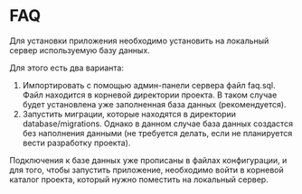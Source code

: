 # FAQ

Для установки приложения необходимо установить на локальный сервер используемую базу данных. 

Для этого есть два варианта:
1. Импортировать с помощью админ-панели сервера файл faq.sql. Файл находится в корневой директории проекта. В таком случае будет 
установлена уже заполненная база данных (рекомендуется).
2. Запустить миграции, которые находятся в директории database/migrations. Однако в данном случае база данных создастся без наполнения 
данными (не требуется делать, если не планируется вести разработку проекта).

Подключения к базе данных уже прописаны в файлах конфигурации, и для того, чтобы запустить приложение, необходимо войти в корневой каталог 
проекта, который нужно поместить на локальный сервер. 
